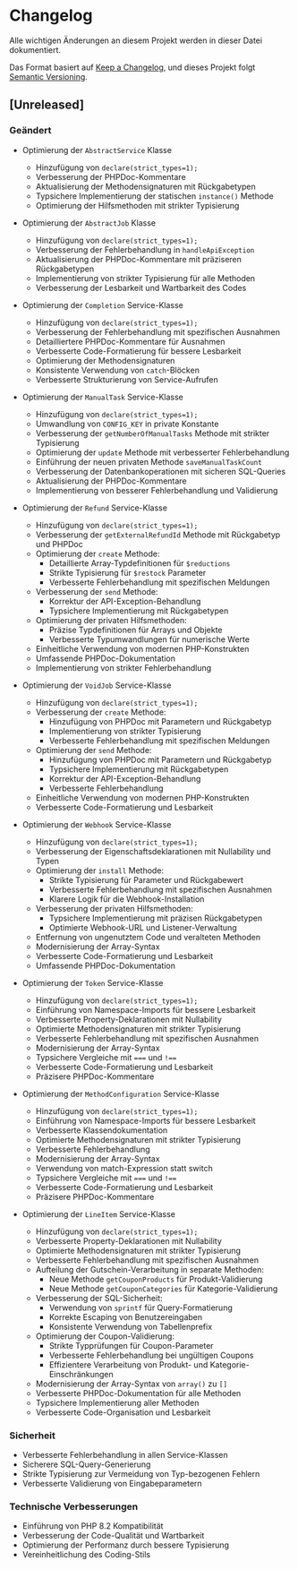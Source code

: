 # Changelog  

Alle wichtigen Änderungen an diesem Projekt werden in dieser Datei dokumentiert.

Das Format basiert auf [Keep a Changelog](https://keepachangelog.com/de/1.0.0/),
und dieses Projekt folgt [Semantic Versioning](https://semver.org/spec/v2.0.0.html).

## [Unreleased]

### Geändert
- Optimierung der `AbstractService` Klasse
  - Hinzufügung von `declare(strict_types=1);`
  - Verbesserung der PHPDoc-Kommentare
  - Aktualisierung der Methodensignaturen mit Rückgabetypen
  - Typsichere Implementierung der statischen `instance()` Methode
  - Optimierung der Hilfsmethoden mit strikter Typisierung

- Optimierung der `AbstractJob` Klasse
  - Hinzufügung von `declare(strict_types=1);`
  - Verbesserung der Fehlerbehandlung in `handleApiException`
  - Aktualisierung der PHPDoc-Kommentare mit präziseren Rückgabetypen
  - Implementierung von strikter Typisierung für alle Methoden
  - Verbesserung der Lesbarkeit und Wartbarkeit des Codes

- Optimierung der `Completion` Service-Klasse
  - Hinzufügung von `declare(strict_types=1);`
  - Verbesserung der Fehlerbehandlung mit spezifischen Ausnahmen
  - Detailliertere PHPDoc-Kommentare für Ausnahmen
  - Verbesserte Code-Formatierung für bessere Lesbarkeit
  - Optimierung der Methodensignaturen
  - Konsistente Verwendung von `catch`-Blöcken
  - Verbesserte Strukturierung von Service-Aufrufen

- Optimierung der `ManualTask` Service-Klasse
  - Hinzufügung von `declare(strict_types=1);`
  - Umwandlung von `CONFIG_KEY` in private Konstante
  - Verbesserung der `getNumberOfManualTasks` Methode mit strikter Typisierung
  - Optimierung der `update` Methode mit verbesserter Fehlerbehandlung
  - Einführung der neuen privaten Methode `saveManualTaskCount`
  - Verbesserung der Datenbankoperationen mit sicheren SQL-Queries
  - Aktualisierung der PHPDoc-Kommentare
  - Implementierung von besserer Fehlerbehandlung und Validierung

- Optimierung der `Refund` Service-Klasse
  - Hinzufügung von `declare(strict_types=1);`
  - Verbesserung der `getExternalRefundId` Methode mit Rückgabetyp und PHPDoc
  - Optimierung der `create` Methode:
    - Detaillierte Array-Typdefinitionen für `$reductions`
    - Strikte Typisierung für `$restock` Parameter
    - Verbesserte Fehlerbehandlung mit spezifischen Meldungen
  - Verbesserung der `send` Methode:
    - Korrektur der API-Exception-Behandlung
    - Typsichere Implementierung mit Rückgabetypen
  - Optimierung der privaten Hilfsmethoden:
    - Präzise Typdefinitionen für Arrays und Objekte
    - Verbesserte Typumwandlungen für numerische Werte
  - Einheitliche Verwendung von modernen PHP-Konstrukten
  - Umfassende PHPDoc-Dokumentation
  - Implementierung von strikter Fehlerbehandlung

- Optimierung der `VoidJob` Service-Klasse
  - Hinzufügung von `declare(strict_types=1);`
  - Verbesserung der `create` Methode:
    - Hinzufügung von PHPDoc mit Parametern und Rückgabetyp
    - Implementierung von strikter Typisierung
    - Verbesserte Fehlerbehandlung mit spezifischen Meldungen
  - Optimierung der `send` Methode:
    - Hinzufügung von PHPDoc mit Parametern und Rückgabetyp
    - Typsichere Implementierung mit Rückgabetypen
    - Korrektur der API-Exception-Behandlung
    - Verbesserte Fehlerbehandlung
  - Einheitliche Verwendung von modernen PHP-Konstrukten
  - Verbesserte Code-Formatierung und Lesbarkeit

- Optimierung der `Webhook` Service-Klasse
  - Hinzufügung von `declare(strict_types=1);`
  - Verbesserung der Eigenschaftsdeklarationen mit Nullability und Typen
  - Optimierung der `install` Methode:
    - Strikte Typisierung für Parameter und Rückgabewert
    - Verbesserte Fehlerbehandlung mit spezifischen Ausnahmen
    - Klarere Logik für die Webhook-Installation
  - Verbesserung der privaten Hilfsmethoden:
    - Typsichere Implementierung mit präzisen Rückgabetypen
    - Optimierte Webhook-URL und Listener-Verwaltung
  - Entfernung von ungenutztem Code und veralteten Methoden
  - Modernisierung der Array-Syntax
  - Verbesserte Code-Formatierung und Lesbarkeit
  - Umfassende PHPDoc-Dokumentation

- Optimierung der `Token` Service-Klasse
  - Hinzufügung von `declare(strict_types=1);`
  - Einführung von Namespace-Imports für bessere Lesbarkeit
  - Verbesserte Property-Deklarationen mit Nullability
  - Optimierte Methodensignaturen mit strikter Typisierung
  - Verbesserte Fehlerbehandlung mit spezifischen Ausnahmen
  - Modernisierung der Array-Syntax
  - Typsichere Vergleiche mit `===` und `!==`
  - Verbesserte Code-Formatierung und Lesbarkeit
  - Präzisere PHPDoc-Kommentare

- Optimierung der `MethodConfiguration` Service-Klasse
  - Hinzufügung von `declare(strict_types=1);`
  - Einführung von Namespace-Imports für bessere Lesbarkeit
  - Verbesserte Klassendokumentation
  - Optimierte Methodensignaturen mit strikter Typisierung
  - Verbesserte Fehlerbehandlung
  - Modernisierung der Array-Syntax
  - Verwendung von match-Expression statt switch
  - Typsichere Vergleiche mit `===` und `!==`
  - Verbesserte Code-Formatierung und Lesbarkeit
  - Präzisere PHPDoc-Kommentare

- Optimierung der `LineItem` Service-Klasse
  - Hinzufügung von `declare(strict_types=1);`
  - Verbesserte Property-Deklarationen mit Nullability
  - Optimierte Methodensignaturen mit strikter Typisierung
  - Verbesserte Fehlerbehandlung mit spezifischen Ausnahmen
  - Aufteilung der Gutschein-Verarbeitung in separate Methoden:
    - Neue Methode `getCouponProducts` für Produkt-Validierung
    - Neue Methode `getCouponCategories` für Kategorie-Validierung
  - Verbesserung der SQL-Sicherheit:
    - Verwendung von `sprintf` für Query-Formatierung
    - Korrekte Escaping von Benutzereingaben
    - Konsistente Verwendung von Tabellenprefix
  - Optimierung der Coupon-Validierung:
    - Strikte Typprüfungen für Coupon-Parameter
    - Verbesserte Fehlerbehandlung bei ungültigen Coupons
    - Effizientere Verarbeitung von Produkt- und Kategorie-Einschränkungen
  - Modernisierung der Array-Syntax von `array()` zu `[]`
  - Verbesserte PHPDoc-Dokumentation für alle Methoden
  - Typsichere Implementierung aller Methoden
  - Verbesserte Code-Organisation und Lesbarkeit

### Sicherheit
- Verbesserte Fehlerbehandlung in allen Service-Klassen
- Sicherere SQL-Query-Generierung
- Strikte Typisierung zur Vermeidung von Typ-bezogenen Fehlern
- Verbesserte Validierung von Eingabeparametern

### Technische Verbesserungen
- Einführung von PHP 8.2 Kompatibilität
- Verbesserung der Code-Qualität und Wartbarkeit
- Optimierung der Performanz durch bessere Typisierung
- Vereinheitlichung des Coding-Stils 